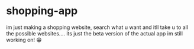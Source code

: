 # shopping-app
im just making a shopping website, search what u want and itll take u to all the possible websites....
its just the beta version of the actual app im still working on! 😁
